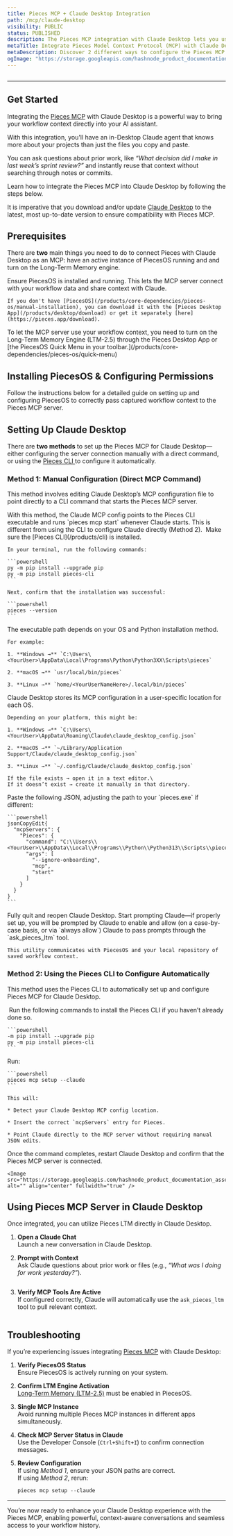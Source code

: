 ```yaml
---
title: Pieces MCP + Claude Desktop Integration
path: /mcp/claude-desktop
visibility: PUBLIC
status: PUBLISHED
description: The Pieces MCP integration with Claude Desktop lets you use Pieces Long-Term Memories captured by PiecesOS without any third-party applications.
metaTitle: Integrate Pieces Model Context Protocol (MCP) with Claude Desktop
metaDescription: Discover 2 different ways to configure the Pieces MCP to provide your workflow context to Claude Desktop, allowing you to work smarter.
ogImage: "https://storage.googleapis.com/hashnode_product_documentation_assets/og_images/MCP/claude_desktop_mcp.jpg"
---
```


<Image src="https://storage.googleapis.com/hashnode_product_documentation_assets/mcp_documentation/pieces_mcp_claude_desktop/pieces_mcp_for_claude_desktop_banner.jpg" alt="" align="center" fullwidth="true" />

***

## Get Started

Integrating the [Pieces MCP](/products/mcp/get-started) with Claude Desktop is a powerful way to bring your workflow context directly into your AI assistant.

With this integration, you'll have an in-Desktop Claude agent that knows more about your projects than just the files you copy and paste.

You can ask questions about prior work, like *“What decision did I make in last week’s sprint review?”* and instantly reuse that context without searching through notes or commits.

Learn how to integrate the Pieces MCP into Claude Desktop by following the steps below.

<Callout type="info">
  It is imperative that you download and/or update <a target="_blank" href="https://claude.ai/download">Claude Desktop</a> to the latest, most up-to-date version to ensure compatibility with Pieces MCP.
</Callout>

## Prerequisites

There are **two** main things you need to do to connect Pieces with Claude Desktop as an MCP: have an active instance of PiecesOS running and and turn on the Long-Term Memory engine.

<Steps>
  <Step title="Install & Run PiecesOS">
    Ensure PiecesOS is installed and running. This lets the MCP server connect with your workflow data and share context with Claude.

    If you don't have [PiecesOS](/products/core-dependencies/pieces-os/manual-installation), you can download it with the [Pieces Desktop App](/products/desktop/download) or get it separately [here](https://pieces.app/download).
  </Step>

  <Step title="Enable Long-Term Memory">
    To let the MCP server use your workflow context, you need to turn on the Long-Term Memory Engine (LTM-2.5) through the Pieces Desktop App or [the PiecesOS Quick Menu in your toolbar.](/products/core-dependencies/pieces-os/quick-menu)
  </Step>
</Steps>

## Installing PiecesOS & Configuring Permissions

Follow the instructions below for a detailed guide on setting up and configuring PiecesOS to correctly pass captured workflow context to the Pieces MCP server.

<pos-download-guide />

## Setting Up Claude Desktop

There are **two methods** to set up the Pieces MCP for Claude Desktop—either configuring the server connection manually with a direct command, or using the [Pieces CLI ](/products/cli)to configure it automatically.

### Method 1: Manual Configuration (Direct MCP Command)

This method involves editing Claude Desktop’s MCP configuration file to point directly to a CLI command that starts the Pieces MCP server.

<Callout type="info">
  With this method, the Claude MCP config points to the Pieces CLI executable and runs `pieces mcp start` whenever Claude starts. This is different from using the CLI to configure Claude directly (Method 2).
</Callout>

<Image src="https://storage.googleapis.com/hashnode_product_documentation_assets/mcp_documentation/pieces_mcp_claude_desktop/claude_manual_config.png" alt="" align="center" fullwidth="true" />

<Steps>
  <Step title="Install the Pieces CLI">
    Make sure the [Pieces CLI](/products/cli) is installed.

    In your terminal, run the following commands:

    ```powershell
    py -m pip install --upgrade pip
    py -m pip install pieces-cli
    ```

    Next, confirm that the installation was successful:

    ```powershell
    pieces --version
    ```
  </Step>

  <Step title="Locate the Pieces CLI Executable">
    The executable path depends on your OS and Python installation method.

    For example:

    1. **Windows →** `C:\Users\<YourUser>\AppData\Local\Programs\Python\Python3XX\Scripts\pieces`

    2. **macOS →** `usr/local/bin/pieces`

    3. **Linux →** `home/<YourUserNameHere>/.local/bin/pieces`
  </Step>

  <Step title="Locate or Create the Claude Desktop Config File">
    Claude Desktop stores its MCP configuration in a user-specific location for each OS.

    Depending on your platform, this might be:

    1. **Windows →** `C:\Users\<YourUser>\AppData\Roaming\Claude\claude_desktop_config.json`

    2. **macOS →** `~/Library/Application Support/Claude/claude_desktop_config.json`

    3. **Linux →** `~/.config/Claude/claude_desktop_config.json`

    If the file exists → open it in a text editor.\
    If it doesn’t exist → create it manually in that directory.
  </Step>

  <Step title="Add MCP Server Configuration">
    Paste the following JSON, adjusting the path to your `pieces.exe` if different:

    ```powershell
    jsonCopyEdit{
      "mcpServers": {
        "Pieces": {
          "command": "C:\\Users\\<YourUser>\\AppData\\Local\\Programs\\Python\\Python313\\Scripts\\pieces.exe",
          "args": [
            "--ignore-onboarding",
            "mcp",
            "start"
          ]
        }
      }
    }
    ```
  </Step>

  <Step title="Save & Restart Claude Desktop">
    Fully quit and reopen Claude Desktop.
  </Step>

  <Step title="Enable Pieces MCP">
    Start prompting Claude—if properly set up, you will be prompted by Claude to enable and allow (on a case-by-case basis, or via `always allow`) Claude to pass prompts through the `ask_pieces_ltm` tool.

    This utility communicates with PiecesOS and your local repository of saved workflow context.
  </Step>
</Steps>

### Method 2: Using the Pieces CLI to Configure Automatically

This method uses the Pieces CLI to automatically set up and configure Pieces MCP for Claude Desktop.

<Image src="https://storage.googleapis.com/hashnode_product_documentation_assets/mcp_documentation/pieces_mcp_claude_desktop/generic_cli_shot.png" alt="" align="center" fullwidth="false" />

<Steps>
  <Step title="Install the Pieces CLI">
    Run the following commands to install the Pieces CLI if you haven’t already done so.

    ```powershell
    -m pip install --upgrade pip
    py -m pip install pieces-cli
    ```
  </Step>

  <Step title="Run the Automatic Setup Command">
    Run:

    ```powershell
    pieces mcp setup --claude
    ```

    This will:

    * Detect your Claude Desktop MCP config location.

    * Insert the correct `mcpServers` entry for Pieces.

    * Point Claude directly to the MCP server without requiring manual JSON edits.
  </Step>

  <Step title="Restart Claude Desktop">
    Once the command completes, restart Claude Desktop and confirm that the Pieces MCP server is connected.

    <Image src="https://storage.googleapis.com/hashnode_product_documentation_assets/mcp_documentation/pieces_mcp_claude_desktop/cli_mcp_setup_claude_desktop.png" alt="" align="center" fullwidth="true" />
  </Step>
</Steps>

## Using Pieces MCP Server in Claude Desktop

Once integrated, you can utilize Pieces LTM directly in Claude Desktop.

1. **Open a Claude Chat**\
   Launch a new conversation in Claude Desktop.

2. **Prompt with Context**\
   Ask Claude questions about prior work or files (e.g., *“What was I doing for work yesterday?”*).

<Image src="https://storage.googleapis.com/hashnode_product_documentation_assets/mcp_documentation/pieces_mcp_claude_desktop/what_have_i_been_working_on.png" alt="" align="center" fullwidth="true" />

3. **Verify MCP Tools Are Active**\
   If configured correctly, Claude will automatically use the `ask_pieces_ltm` tool to pull relevant context.

<Image src="https://storage.googleapis.com/hashnode_product_documentation_assets/mcp_documentation/pieces_mcp_claude_desktop/general_claude_desktop_output_1.png" alt="" align="center" fullwidth="true" />

## Troubleshooting

If you’re experiencing issues integrating [Pieces MCP](/products/mcp/get-started) with Claude Desktop:

1. **Verify PiecesOS Status**\
   Ensure PiecesOS is actively running on your system.

2. **Confirm LTM Engine Activation**\
   [Long-Term Memory (LTM-2.5)](/products/core-dependencies/pieces-os/quick-menu#ltm-25-engine) must be enabled in PiecesOS.

3. **Single MCP Instance**\
   Avoid running multiple Pieces MCP instances in different apps simultaneously.

4. **Check MCP Server Status in Claude**\
   Use the Developer Console (`Ctrl+Shift+I`) to confirm connection messages.

5. **Review Configuration**\
   If using *Method 1*, ensure your JSON paths are correct.\
   If using *Method 2*, rerun:

   ```powershell
   pieces mcp setup --claude
   ```

***

You’re now ready to enhance your Claude Desktop experience with the Pieces MCP, enabling powerful, context-aware conversations and seamless access to your workflow history.
